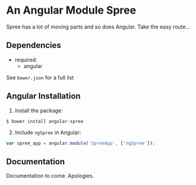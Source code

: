 # An Angular Module Spree

Spree has a lot of moving parts and so does Angular. Take the easy route...

## Dependencies
- required:
	* angular

See `bower.json` for a full list

## Angular Installation

1. Install the package:
  ```shell
  $ bower install angular-spree
  ```
2. Include `ngSpree` in Angular:
  ```javascript
  var spree_app = angular.module('SpreeApp', ['ngSpree']);
  ```

## Documentation
Documentation to come. Apologies.
